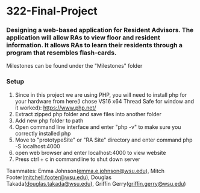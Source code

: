 # 322-Final-Project

### Designing a web-based application for Resident Advisors. The application will allow RAs to view floor and resident information. It allows RAs to learn their residents through a program that resembles flash-cards.

Milestones can be found under the "Milestones" folder

### Setup
1. Since in this project we are using PHP, you will need to install php for your hardware from here(I chose VS16 x64 Thread Safe for window and it worked): https://www.php.net/
2. Extract zipped php folder and save files into another folder
3. Add new php folder to path
4. Open command line interface and enter "php -v" to make sure you correctly installed php
5. Move to "prototypeSite" or "RA Site" directory and enter command php -S localhost:4000
6. open web browser and enter localhost:4000 to view website
7. Press ctrl + c in commandline to shut down server


Teammates: Emma Johnson(emma.e.johnson@wsu.edu), Mitch Footer(mitchell.footer@wsu.edu), Douglas Takada(douglas.takada@wsu.edu), Griffin Gerry(griffin.gerry@wsu.edu)
